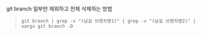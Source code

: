 git branch 일부만 제외하고 전체 삭제하는 방법
> ```git branch | grep -v "(남길 브랜치명1)" | grep -v "(남길 브랜치명2)" | xargs git branch -D``` <br>
